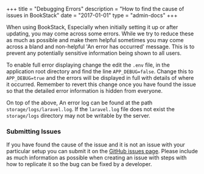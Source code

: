 +++
title = "Debugging Errors"
description = "How to find the cause of issues in BookStack"
date = "2017-01-01"
type = "admin-docs"
+++

When using BookStack, Especially when initially setting it up or after updating, you may come across some errors. While we try to reduce these as much as possible and make them helpful sometimes you may come across a bland and non-helpful 'An error has occurred' message. This is to prevent any potentially sensitive information being shown to all users.

To enable full error displaying change the edit the `.env` file, in the application root directory and find the line `APP_DEBUG=false`. Change this to `APP_DEBUG=true` and the errors will be displayed in full with details of where it occurred. Remember to revert this change once you have found the issue so that the detailed error information is hidden from everyone.

On top of the above, An error log can be found at the path `storage/logs/laravel.log`. If the `laravel.log` file does not exist the `storage/logs` directory may not be writable by the server.

### Submitting Issues

If you have found the cause of the issue and it is not an issue with your particular setup you can submit it on the [GitHub issues page](https://github.com/BookStackApp/BookStack/issues). Please include as much information as possible when creating an issue with steps with how to replicate it so the bug can be fixed by a developer.